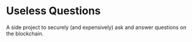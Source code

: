 # Useless Questions

A side project to securely (and expensively) ask and answer questions on the blockchain.